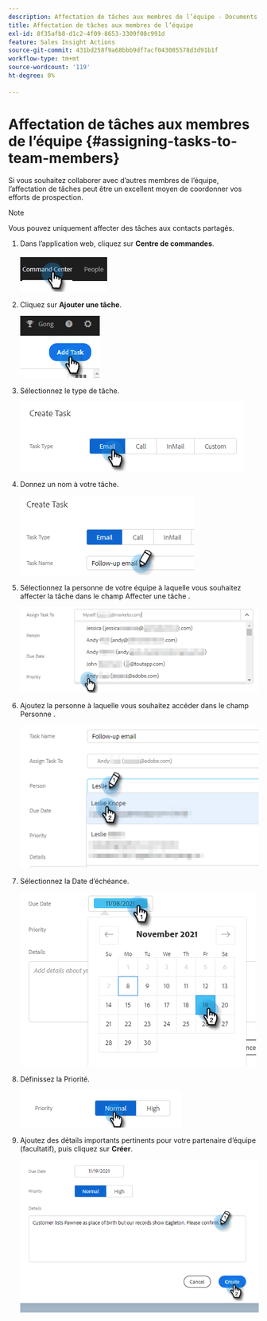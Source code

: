 ```yaml
---
description: Affectation de tâches aux membres de l’équipe - Documents Marketo - Documentation du produit
title: Affectation de tâches aux membres de l’équipe
exl-id: 8f35afb8-d1c2-4f09-8653-3309f08c991d
feature: Sales Insight Actions
source-git-commit: 431bd258f9a68bbb9df7acf043085578d3d91b1f
workflow-type: tm+mt
source-wordcount: '119'
ht-degree: 0%

---
```


# Affectation de tâches aux membres de l’équipe {#assigning-tasks-to-team-members}

Si vous souhaitez collaborer avec d’autres membres de l’équipe, l’affectation de tâches peut être un excellent moyen de coordonner vos efforts de prospection.

>[!NOTE]
>
>Vous pouvez uniquement affecter des tâches aux contacts partagés.

1. Dans l’application web, cliquez sur **Centre de commandes**.

   ![](assets/assigning-tasks-to-team-members-1.png)

1. Cliquez sur **Ajouter une tâche**.

   ![](assets/assigning-tasks-to-team-members-2.png)

1. Sélectionnez le type de tâche.

   ![](assets/assigning-tasks-to-team-members-3.png)

1. Donnez un nom à votre tâche.

   ![](assets/assigning-tasks-to-team-members-4.png)

1. Sélectionnez la personne de votre équipe à laquelle vous souhaitez affecter la tâche dans le champ Affecter une tâche .

   ![](assets/assigning-tasks-to-team-members-5.png)

1. Ajoutez la personne à laquelle vous souhaitez accéder dans le champ Personne .

   ![](assets/assigning-tasks-to-team-members-6.png)

1. Sélectionnez la Date d’échéance.

   ![](assets/assigning-tasks-to-team-members-7.png)

1. Définissez la Priorité.

   ![](assets/assigning-tasks-to-team-members-8.png)

1. Ajoutez des détails importants pertinents pour votre partenaire d’équipe (facultatif), puis cliquez sur **Créer**.

   ![](assets/assigning-tasks-to-team-members-9.png)
